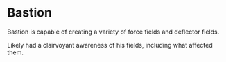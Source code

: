 # Bastion
Bastion is capable of creating a variety of force fields and deflector fields.

Likely had a clairvoyant awareness of his fields, including what affected them.
